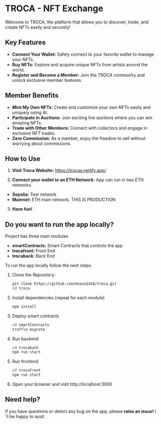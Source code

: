 # TROCA - NFT Exchange

Welcome to TROCA, the platform that allows you to discover, trade, and create NFTs easily and securely!

## Key Features

- **Connect Your Wallet:** Safely connect to your favorite wallet to manage your NFTs.
- **Buy NFTs:** Explore and acquire unique NFTs from artists around the world.
- **Register and Become a Member:** Join the TROCA community and unlock exclusive member features.

## Member Benefits

- **Mint My Own NFTs:** Create and customize your own NFTs easily and uniquely using AI.
- **Participate in Auctions:** Join exciting live auctions where you can win amazing NFTs.
- **Trade with Other Members:** Connect with collectors and engage in exclusive NFT trades.
- **Zero Commission:** As a member, enjoy the freedom to sell without worrying about commissions.

## How to Use

1. **Visit Troca Website:**
    https://trocaa.netlify.app/

2. **Connect your wallet to an ETH Network:** App can run in two ETH networks.
- **Sepolia:** Test network
- **Mainnet:** ETH main network. THIS IS PRODUCTION

3. **Have fun!**

## Do you want to run the app locally?

Project has three main modules

- **smartContracts:** Smart Contracts that controls the app
- **trocafront:** Front End
- **trocaback:** Back End

To run the app locally follow the next steps

1. Clone the Repository:
   ```bash
   git clone https://github.com/mnava1418/troca.git
   cd troca

2. Install dependencies (repeat for each module)
    ```bash
    npm install

3. Deploy smart contracts
    ```bash
    cd smartContracts
    truffle migrate

4. Run backend
    ```bash
    cd trocaback
    npm run start

5. Run frontend
    ```bash
    cd trocafront
    npm run start

6. Open your browser and visit http://localhost:3000 

## Need help?

If you have questions or detect any bug on the app, please **raise an issue!** I´ll be happy to assit.

